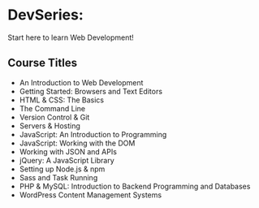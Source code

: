 # DevSeries: 

Start here to learn Web Development!

## Course Titles

- An Introduction to Web Development
- Getting Started: Browsers and Text Editors
- HTML & CSS: The Basics
- The Command Line
- Version Control & Git
- Servers & Hosting
- JavaScript: An Introduction to Programming
- JavaScript: Working with the DOM
- Working with JSON and APIs
- jQuery: A JavaScript Library
- Setting up Node.js & npm
- Sass and Task Running
- PHP & MySQL: Introduction to Backend Programming and Databases
- WordPress Content Management Systems
